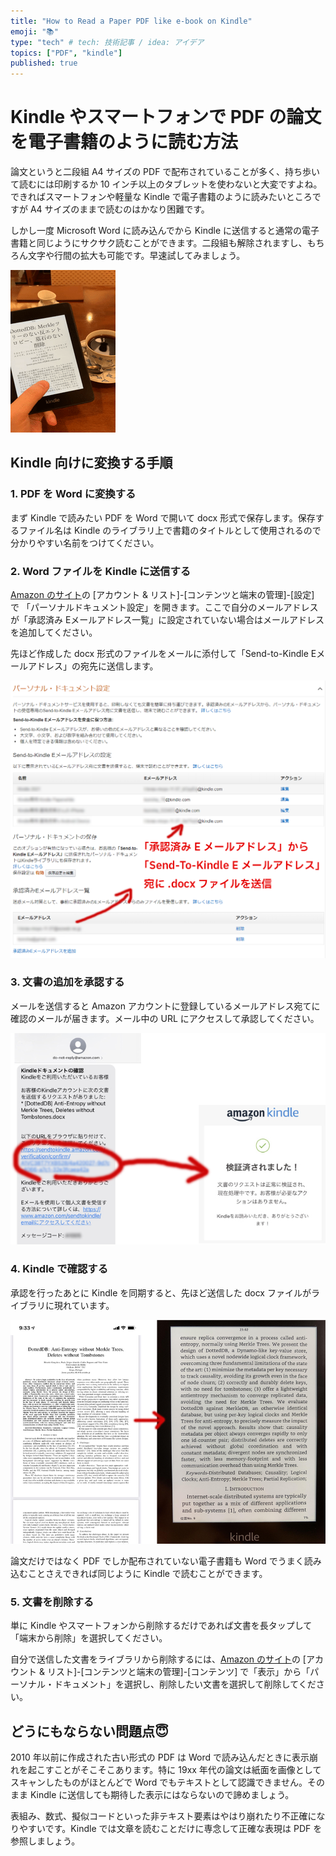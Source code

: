 ```yaml
---
title: "How to Read a Paper PDF like e-book on Kindle"
emoji: "📚"
type: "tech" # tech: 技術記事 / idea: アイデア
topics: ["PDF", "kindle"]
published: true
---
```


# Kindle やスマートフォンで PDF の論文を電子書籍のように読む方法

論文というと二段組 A4 サイズの PDF で配布されていることが多く、持ち歩いて読むには印刷するか 10 インチ以上のタブレットを使わないと大変ですよね。できればスマートフォンや軽量な Kindle で電子書籍のように読みたいところですが A4 サイズのままで読むのはかなり困難です。

しかし一度 Microsoft Word に読み込んでから Kindle に送信すると通常の電子書籍と同じようにサクサク読むことができます。二段組も解除されますし、もちろん文字や行間の拡大も可能です。早速試してみましょう。

![Paper on Kindle](/images/how-to-read-pdf-paper-on-kindle/paper-on-kindle.gif)

## Kindle 向けに変換する手順

### 1. PDF を Word に変換する

まず Kindle で読みたい PDF を Word で開いて docx 形式で保存します。保存するファイル名は Kindle のライブラリ上で書籍のタイトルとして使用されるので分かりやすい名前をつけてください。

### 2. Word ファイルを Kindle に送信する

[Amazon のサイト](https://www.amazon.co.jp/)の [アカウント & リスト]-[コンテンツと端末の管理]-[設定] で
「パーソナルドキュメント設定」を開きます。ここで自分のメールアドレスが「承認済み Eメールアドレス一覧」に設定されていない場合はメールアドレスを追加してください。

先ほど作成した docx 形式のファイルをメールに添付して「Send-to-Kindle Eメールアドレス」の宛先に送信します。

![Kindle Settings](/images/how-to-read-pdf-paper-on-kindle/kindle-settings.png)

### 3. 文書の追加を承認する

メールを送信すると Amazon アカウントに登録しているメールアドレス宛てに確認のメールが届きます。メール中の URL にアクセスして承認してください。

![Approve Document](/images/how-to-read-pdf-paper-on-kindle/approval.png)

### 4. Kindle で確認する

承認を行ったあとに Kindle を同期すると、先ほど送信した docx ファイルがライブラリに現れています。

![Sync and Download Document](/images/how-to-read-pdf-paper-on-kindle/complete.png)

論文だけではなく PDF でしか配布されていない電子書籍も Word でうまく読み込むことさえできれば同じように Kindle で読むことができます。

### 5. 文書を削除する

単に Kindle やスマートフォンから削除するだけであれば文書を長タップして「端末から削除」を選択してください。

自分で送信した文書をライブラリから削除するには、[Amazon のサイト](https://www.amazon.co.jp/)の [アカウント & リスト]-[コンテンツと端末の管理]-[コンテンツ] で「表示」から「パーソナル・ドキュメント」を選択し、削除したい文書を選択して削除してください。

## どうにもならない問題点😇

2010 年以前に作成された古い形式の PDF は Word で読み込んだときに表示崩れを起こすことがそこそこあります。特に 19xx 年代の論文は紙面を画像としてスキャンしたものがほとんどで Word でもテキストとして認識できません。そのまま Kindle に送信しても期待した表示にはならないので諦めましょう。

表組み、数式、擬似コードといった非テキスト要素はやはり崩れたり不正確になりやすいです。Kindle では文章を読むことだけに専念して正確な表現は PDF を参照しましょう。
